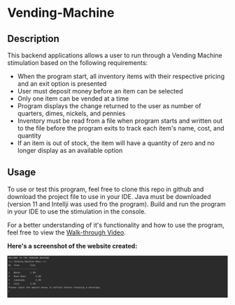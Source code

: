 # Vending-Machine

## Description

This backend applications allows a user to run through a Vending Machine stimulation based on the following requirements:
- When the program start,  all inventory items with their respective pricing and an exit option is presented
- User must deposit money before an item can be selected
- Only one item can be vended at a time
- Program displays the change returned to the user as number of quarters, dimes, nickels, and pennies
- Inventory must be read from a file when program starts and written out to the file before the program exits to track each item's name, cost, and quantity
- If an item is out of stock, the item will have a quantity of zero and no longer display as an available option


## Usage

To use or test this program, feel free to clone this repo in github and download the project file to use in your IDE.  Java must be downloaded (version 11 and Intellji was used fro the program).
Build and run the program in your IDE to use the stimulation in the console.

For a better understanding of it's functionality and how to use the program, feel free to view the [Walk-through Video](https://drive.google.com/file/d/1TRHPNyh-wM5ol8jLuwocQUcr-10MEDHK/view?usp=sharing).

**Here's a screenshot of the website created:**

![MockUp](./media/Vendiing%20Machine%20Mockup.png)